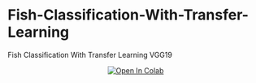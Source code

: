 # Fish-Classification-With-Transfer-Learning
Fish Classification With Transfer Learning VGG19


<center>
    <a href="https://colab.research.google.com/github/givkashi/Fish-Classification-With-Transfer-Learning/blob/main/transfer%20learning%20vgg19.ipynb"><img src="https://colab.research.google.com/assets/colab-badge.svg" alt="Open In Colab"/></a>
</center>
